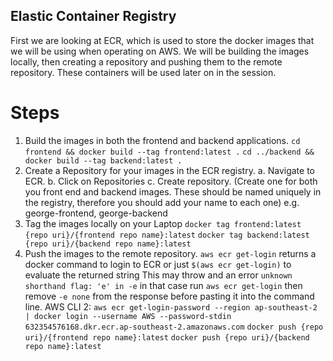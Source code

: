 ## Elastic Container Registry

First we are looking at ECR, which is used to store the docker images that we will be using when operating on AWS. We will be building the images locally, then creating a repository and pushing them to the remote repository. These containers will be used later on in the session. 

# Steps
1. Build the images in both the frontend and backend applications. 
    `cd frontend && docker build --tag frontend:latest .`
    `cd ../backend && docker build --tag backend:latest .`
2. Create a Repository for your images in the ECR registry. 
    a. Navigate to ECR. 
    b. Click on Repositories
    c. Create repository. (Create one for both you front end and backend images. These should be named uniquely in the registry, therefore you should add your name to each one) e.g. george-frontend, george-backend
3. Tag the images locally on your Laptop
    `docker tag frontend:latest {repo uri}/{frontend repo name}:latest`
    `docker tag backend:latest {repo uri}/{backend repo name}:latest`
4. Push the images to the remote repository.
    `aws ecr get-login` returns a docker command to login to ECR or just `$(aws ecr get-login)` to evaluate the returned string
        This may throw and an error `unknown shorthand flag: 'e' in -e` in that case run `aws ecr get-login` then remove `-e none` from the response before pasting it into the command line.
    AWS CLI 2:
        `aws ecr get-login-password --region ap-southeast-2 | docker login --username AWS --password-stdin 632354576168.dkr.ecr.ap-southeast-2.amazonaws.com`
    `docker push {repo uri}/{frontend repo name}:latest`
    `docker push {repo uri}/{backend repo name}:latest`
    
